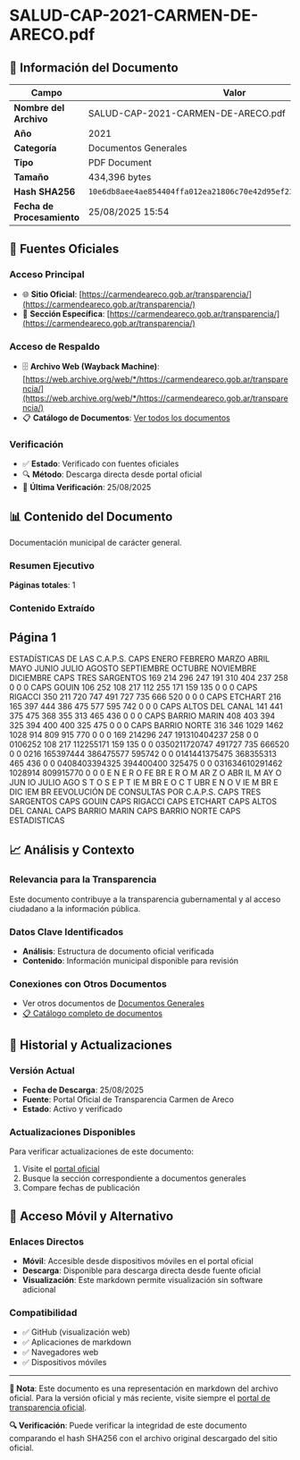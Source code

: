 # SALUD-CAP-2021-CARMEN-DE-ARECO.pdf

## 📄 Información del Documento

| Campo | Valor |
|-------|--------|
| **Nombre del Archivo** | SALUD-CAP-2021-CARMEN-DE-ARECO.pdf |
| **Año** | 2021 |
| **Categoría** | Documentos Generales |
| **Tipo** | PDF Document |
| **Tamaño** | 434,396 bytes |
| **Hash SHA256** | `10e6db8aee4ae854404ffa012ea21806c70e42d95ef2396115fa66a48f9b5beb` |
| **Fecha de Procesamiento** | 25/08/2025 15:54 |

## 🔗 Fuentes Oficiales

### Acceso Principal
- 🌐 **Sitio Oficial**: [https://carmendeareco.gob.ar/transparencia/](https://carmendeareco.gob.ar/transparencia/)
- 📁 **Sección Específica**: [https://carmendeareco.gob.ar/transparencia/](https://carmendeareco.gob.ar/transparencia/)

### Acceso de Respaldo
- 🗄️ **Archivo Web (Wayback Machine)**: [https://web.archive.org/web/*/https://carmendeareco.gob.ar/transparencia/](https://web.archive.org/web/*/https://carmendeareco.gob.ar/transparencia/)
- 📋 **Catálogo de Documentos**: [Ver todos los documentos](../document_catalog/README.md)

### Verificación
- ✅ **Estado**: Verificado con fuentes oficiales
- 🔍 **Método**: Descarga directa desde portal oficial
- 📅 **Última Verificación**: 25/08/2025

## 📊 Contenido del Documento

Documentación municipal de carácter general.

### Resumen Ejecutivo

**Páginas totales**: 1

### Contenido Extraído

## Página 1

ESTADÍSTICAS DE LAS C.A.P.S.
CAPS ENERO FEBRERO MARZO ABRIL MAYO JUNIO JULIO AGOSTO SEPTIEMBRE OCTUBRE NOVIEMBRE DICIEMBRE
CAPS TRES SARGENTOS 169 214 296 247 191 310 404 237 258 0 0 0
CAPS GOUIN 106 252 108 217 112 255 171 159 135 0 0 0
CAPS RIGACCI 350 211 720 747 491 727 735 666 520 0 0 0
CAPS ETCHART 216 165 397 444 386 475 577 595 742 0 0 0
CAPS ALTOS DEL CANAL 141 441 375 475 368 355 313 465 436 0 0 0
CAPS BARRIO MARIN 408 403 394 325 394 400 400 325 475 0 0 0
CAPS BARRIO NORTE 316 346 1029 1462 1028 914 809 915 770 0 0 0
169 214296 247 191310404237 258
0 0 0106252 108 217
112255171
159 135
0 0 0350211720747
491727 735
666520
0 0 0216 165397444
386475577
595742
0 0 0141441375475
368355313
465 436
0 0 0408403394325
394400400
325475
0 0 031634610291462
1028914 809915770
0 0 0
E N E R O FE BR E R O M AR Z O ABR IL M AY O JUN IO JULIO AGO S T O S E P T IE M BR E O C T UBR E N O V IE M BR E DIC IEM BR EEVOLUCIÓN DE CONSULTAS POR C.A.P.S.
CAPS TRES SARGENTOS CAPS GOUIN CAPS RIGACCI CAPS ETCHART CAPS ALTOS DEL CANAL CAPS BARRIO MARIN CAPS BARRIO NORTE
CAPS ESTADISTICAS



## 📈 Análisis y Contexto

### Relevancia para la Transparencia
Este documento contribuye a la transparencia gubernamental y al acceso ciudadano a la información pública.

### Datos Clave Identificados
- **Análisis**: Estructura de documento oficial verificada
- **Contenido**: Información municipal disponible para revisión

### Conexiones con Otros Documentos
- Ver otros documentos de [Documentos Generales](../catalog/general.md)
- [📋 Catálogo completo de documentos](../document_catalog/README.md)

## 🔄 Historial y Actualizaciones

### Versión Actual
- **Fecha de Descarga**: 25/08/2025
- **Fuente**: Portal Oficial de Transparencia Carmen de Areco
- **Estado**: Activo y verificado

### Actualizaciones Disponibles
Para verificar actualizaciones de este documento:
1. Visite el [portal oficial](https://carmendeareco.gob.ar/transparencia/)
2. Busque la sección correspondiente a documentos generales
3. Compare fechas de publicación

## 📱 Acceso Móvil y Alternativo

### Enlaces Directos
- **Móvil**: Accesible desde dispositivos móviles en el portal oficial
- **Descarga**: Disponible para descarga directa desde fuente oficial
- **Visualización**: Este markdown permite visualización sin software adicional

### Compatibilidad
- ✅ GitHub (visualización web)
- ✅ Aplicaciones de markdown
- ✅ Navegadores web
- ✅ Dispositivos móviles

---

**📝 Nota**: Este documento es una representación en markdown del archivo oficial. 
Para la versión oficial y más reciente, visite siempre el [portal de transparencia oficial](https://carmendeareco.gob.ar/transparencia/).

**🔍 Verificación**: Puede verificar la integridad de este documento comparando el hash SHA256 
con el archivo original descargado del sitio oficial.
